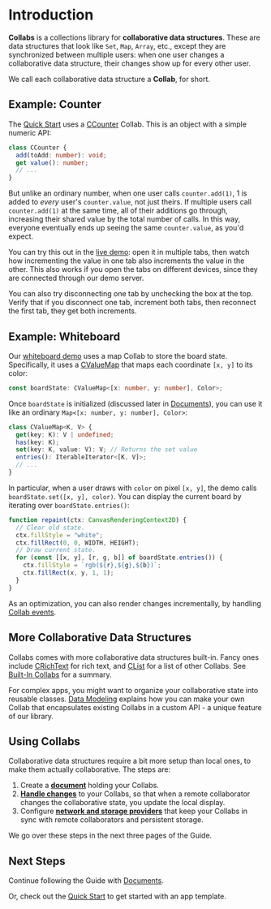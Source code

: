 # Introduction

**Collabs** is a collections library for **collaborative data structures**. These are data structures that look like `Set`, `Map`, `Array`, etc., except they are synchronized between multiple users: when one user changes a collaborative data structure, their changes show up for every other user.

We call each collaborative data structure a **Collab**, for short.

## Example: Counter

The [Quick Start](../quick_start.html) uses a [CCounter](../api/collabs/classes/CCounter.html) Collab. This is an object with a simple numeric API:

```ts
class CCounter {
  add(toAdd: number): void;
  get value(): number;
  // ...
}
```

But unlike an ordinary number, when one user calls `counter.add(1)`, 1 is added to _every_ user's `counter.value`, not just theirs. If multiple users call `counter.add(1)` at the same time, all of their additions go through, increasing their shared value by the total number of calls. In this way, everyone eventually ends up seeing the same `counter.value`, as you'd expect.

You can try this out in the [live demo](https://collabs-demos.herokuapp.com/counter/): open it in multiple tabs, then watch how incrementing the value in one tab also increments the value in the other. This also works if you open the tabs on different devices, since they are connected through our demo server.

You can also try disconnecting one tab by unchecking the box at the top. Verify that if you disconnect one tab, increment both tabs, then reconnect the first tab, they get both increments.

## Example: Whiteboard

Our [whiteboard demo](https://collabs-demos.herokuapp.com/whiteboard/) uses a map Collab to store the board state. Specifically, it uses a [CValueMap](../api/collabs/classes/CValueMap.html) that maps each coordinate `[x, y]` to its color:

```ts
const boardState: CValueMap<[x: number, y: number], Color>;
```

Once `boardState` is initialized (discussed later in [Documents](./documents.html#using-cruntime)), you can use it like an ordinary `Map<[x: number, y: number], Color>`:

```ts
class CValueMap<K, V> {
  get(key: K): V | undefined;
  has(key: K);
  set(key: K, value: V): V; // Returns the set value
  entries(): IterableIterator<[K, V]>;
  // ...
}
```

In particular, when a user draws with `color` on pixel `[x, y]`, the demo calls `boardState.set([x, y], color)`. You can display the current board by iterating over `boardState.entries()`:

```ts
function repaint(ctx: CanvasRenderingContext2D) {
  // Clear old state.
  ctx.fillStyle = "white";
  ctx.fillRect(0, 0, WIDTH, HEIGHT);
  // Draw current state.
  for (const [[x, y], [r, g, b]] of boardState.entries()) {
    ctx.fillStyle = `rgb(${r},${g},${b})`;
    ctx.fillRect(x, y, 1, 1);
  }
}
```

As an optimization, you can also render changes incrementally, by handling [Collab events](./handling_changes.html#collab-events).

## More Collaborative Data Structures

Collabs comes with more collaborative data structures built-in. Fancy ones include [CRichText](../api/collabs/classes/CRichText.html) for rich text, and [CList](../api/collabs/classes/CList.html) for a list of other Collabs. See [Built-In Collabs](./built_in_collabs.html) for a summary.

For complex apps, you might want to organize your collaborative state into reusable classes. [Data Modeling](./data_modeling) explains how you can make your own Collab that encapsulates existing Collabs in a custom API - a unique feature of our library.

## Using Collabs

Collaborative data structures require a bit more setup than local ones, to make them actually collaborative. The steps are:

1. Create a [**document**](./documents.html) holding your Collabs.
2. [**Handle changes**](./handling_changes.html) to your Collabs, so that when a remote collaborator changes the collaborative state, you update the local display.
3. Configure [**network and storage providers**](./providers.html) that keep your Collabs in sync with remote collaborators and persistent storage.

We go over these steps in the next three pages of the Guide.

## Next Steps

Continue following the Guide with [Documents](./documents.html).

Or, check out the [Quick Start](../quick_start.html) to get started with an app template.
